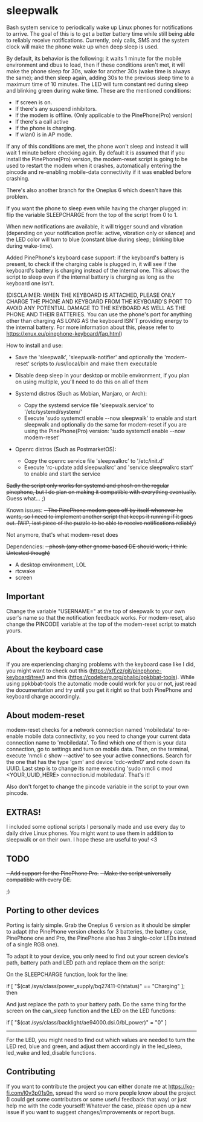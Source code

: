 # sleepwalk
Bash system service to periodically wake up Linux phones for notifications to arrive. The goal of this is to get a better battery time while still being able to reliably receive notifications. Currently, only calls, SMS and the system clock will make the phone wake up when deep sleep is used.

By default, its behavior is the following: it waits 1 minute for the mobile environment and dbus to load, then if these conditions aren't met, it will make the phone sleep for 30s, wake for another 30s (wake time is always the same); and then sleep again, adding 30s to the previous sleep time to a maximum time of 10 minutes. The LED will turn constant red during sleep and blinking green during wake time. These are the mentioned conditions:

- If screen is on.
- If there's any suspend inhibitors.
- If the modem is offline. (Only applicable to the PinePhone(Pro) version)
- If there's a call active
- If the phone is charging.
- If wlan0 is in AP mode.

If any of this conditions are met, the phone won't sleep and instead it will wait 1 minute before checking again. By default it is assumed that if you install the PinePhone(Pro) version, the modem-reset script is going to be used to restart the modem when it crashes, automatically entering the pincode and re-enabling mobile-data connectivity if it was enabled before crashing.

There's also another branch for the Oneplus 6 which doesn't have this problem.

If you want the phone to sleep even while having the charger plugged in: flip the variable SLEEPCHARGE from the top of the script from 0 to 1.

When new notifications are available, it will trigger sound and vibration (depending on your notification profile: active, vibration only or silence) and the LED color will turn to blue (constant blue during sleep; blinking blue during wake-time).

Added PinePhone's keyboard case support: if the keyboard's battery is present, to check if the charging cable is plugged in, it will see if the keyboard's battery is charging instead of the internal one. This allows the script to sleep even if the internal battery is charging as long as the keyboard one isn't.

(DISCLAIMER: WHEN THE KEYBOARD IS ATTACHED, PLEASE ONLY CHARGE THE PHONE AND KEYBOARD FROM THE KEYBOARD'S PORT TO AVOID ANY POTENTIAL DAMAGE TO THE KEYBOARD AS WELL AS THE PHONE AND THEIR BATTERIES. You can use the phone's port for anything other than charging AS LONG AS the keyboard ISN'T providing energy to the internal battery. For more information about this, please refer to https://xnux.eu/pinephone-keyboard/faq.html)

How to install and use:
- Save the 'sleepwalk', 'sleepwalk-notifier' and optionally the 'modem-reset' scripts to /usr/local/bin and make them executable

- Disable deep sleep in your desktop or mobile environment, if you plan on using multiple, you'll need to do this on all of them

- Systemd distros (Such as Mobian, Manjaro, or Arch): 
    - Copy the systemd service file 'sleepwalk.service' to '/etc/systemd/system/'
    - Execute 'sudo systemctl enable --now sleepwalk' to enable and start sleepwalk and optionally do the same for modem-reset if you are using the PinePhone(Pro) version: 'sudo systemctl enable --now modem-reset'
    
- Openrc distros (Such as PostmarketOS):
    - Copy the openrc service file 'sleepwalkrc' to '/etc/init.d'
    - Execute 'rc-update add sleepwalkrc' and 'service sleepwalkrc start' to enable and start the service
    
~~Sadly the script only works for systemd and phosh on the regular pinephone, but I do plan on making it compatible with everything eventually.~~
Guess what...  ;)

Known issues:
~~- The PinePhone modem goes off by itself whenever he wants, so I need to implement another script that keeps it running if it goes out. (WIP, last piece of the puzzle to be able to receive notifications reliably)~~

Not anymore, that's what modem-reset does

Dependencies:
~~- phosh (any other gnome based DE should work, I think. Untested though)~~
- A desktop environment, LOL
- rtcwake
- screen

## Important

Change the variable "USERNAME=" at the top of sleepwalk to your own user's name so that the notification feedback works.
For modem-reset, also change the PINCODE variable at the top of the modem-reset script to match yours.


## About the keyboard case

If you are experiencing charging problems with the keyboard case like I did, you might want to check out this (https://xff.cz/git/pinephone-keyboard/tree/) and this (https://codeberg.org/phalio/ppkbbat-tools). While using ppkbbat-tools the automatic mode could work for you or not, just read the documentation and try until you get it right so that both PinePhone and keyboard charge accordingly.


## About modem-reset

modem-reset checks for a network connection named 'mobiledata' to re-enable mobile data connectivity, so you need to change your current data connection name to 'mobiledata'. To find which one of them is your data connection, go to settings and turn on mobile data. Then, on the terminal, execute 'nmcli c show --active' to see your active connections. Search for the one that has the type 'gsm' and device 'cdc-wdm0' and note down its UUID. Last step is to change its name executing 'sudo nmcli c mod <YOUR_UUID_HERE> connection.id mobiledata'. That's it!

Also don't forget to change the pincode variable in the script to your own pincode.


## EXTRAS!

I included some optional scripts I personally made and use every day to daily drive Linux phones. You might want to use them in addition to sleepwalk or on their own. I hope these are useful to you! <3


## TODO

~~- Add support for the PinePhone Pro.~~
~~- Make the script universally compatible with every DE.~~

;)


## Porting to other devices

Porting is fairly simple. Grab the Oneplus 6 version as it should be simpler to adapt (the PinePhone version checks for 3 batteries, the battery case, PinePhone one and Pro, the PinePhone also has 3 single-color LEDs instead of a single RGB one).

To adapt it to your device, you only need to find out your screen device's path, battery path and LED path and replace them on the script:

On the SLEEPCHARGE function, look for the line:

if [ "$(cat /sys/class/power_supply/bq27411-0/status)" == "Charging" ]; then

And just replace the path to your battery path. Do the same thing for the screen on the can_sleep function and the LED on the LED functions:

if [ "$(cat /sys/class/backlight/ae94000.dsi.0/bl_power)" = "0" ]

---------------------------------------------------------------------

For the LED, you might need to find out which values are needed to turn the LED red, blue and green, and adjust them accordingly in the led_sleep, led_wake and led_disable functions.


## Contributing

If you want to contribute the project you can either donate me at https://ko-fi.com/l0v3p01s0n, spread the word so more people know about the project (I could get some contributors or some useful feedback that way) or just help me with the code yourself! Whatever the case, please open up a new issue if you want to suggest changes/improvements or report bugs.

